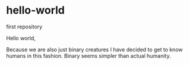 # hello-world
first repository

Hello world,

Because we are also just binary creatures I have decided to get to know humans in this fashion.
Binary seems simpler than actual humanity.
